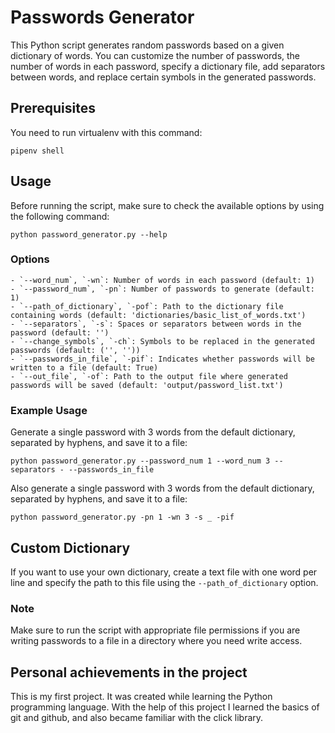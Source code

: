 # Passwords Generator

This Python script generates random passwords based on a given dictionary of words. You can customize the number of passwords, the number of words in each password, specify a dictionary file, add separators between words, and replace certain symbols in the generated passwords.

## Prerequisites

You need to run virtualenv with this command:

    pipenv shell

## Usage

Before running the script, make sure to check the available options by using the following command:

    python password_generator.py --help

### Options

    - `--word_num`, `-wn`: Number of words in each password (default: 1)
    - `--password_num`, `-pn`: Number of passwords to generate (default: 1)
    - `--path_of_dictionary`, `-pof`: Path to the dictionary file containing words (default: 'dictionaries/basic_list_of_words.txt')
    - `--separators`, `-s`: Spaces or separators between words in the password (default: '')
    - `--change_symbols`, `-ch`: Symbols to be replaced in the generated passwords (default: ('', ''))
    - `--passwords_in_file`, `-pif`: Indicates whether passwords will be written to a file (default: True)
    - `--out_file`, `-of`: Path to the output file where generated passwords will be saved (default: 'output/password_list.txt')

### Example Usage

Generate a single password with 3 words from the default dictionary, separated by hyphens, and save it to a file:

    python password_generator.py --password_num 1 --word_num 3 --separators - --passwords_in_file 

Also generate a single password with 3 words from the default dictionary, separated by hyphens, and save it to a file:

    python password_generator.py -pn 1 -wn 3 -s _ -pif 

## Custom Dictionary

If you want to use your own dictionary, create a text file with one word per line and specify the path to this file using the `--path_of_dictionary` option.

### Note

Make sure to run the script with appropriate file permissions if you are writing passwords to a file in a directory where you need write access.

## Personal achievements in the project
This is my first project. It was created while learning the Python programming language. With the help of this project I learned the basics of git and github, and also became familiar with the click library.